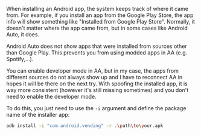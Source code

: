 When installing an Android app, the system keeps track of where it came from.
For example, if you install an app from the Google Play Store, the app info will show something like "Installed from Google Play Store".
Normally, it doesn't matter where the app came from, but in some cases like Android Auto, it does.

Android Auto does not show apps that were installed from sources other than Google Play.
This prevents you from using modded apps in AA (e.g. Spotify,...).

You can enable developer mode in AA, but in my case, the apps from different sources do not always show up and I have to reconnect AA in hopes it will be there on the next try.
With spoofing the installed app, it is way more consistent (however it's still missing sometimes) and you don't need to enable the developer mode.

To do this, you just need to use the `-i` argument and define the package name of the installer app:
```bash
adb install -i "com.android.vending" -r .\path\to\your.apk
```
